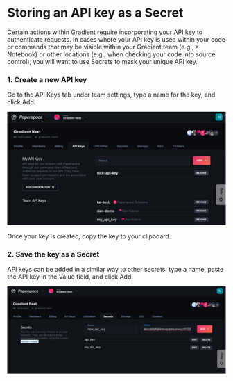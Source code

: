 # Storing an API key as a Secret

Certain actions within Gradient require incorporating your API key to authenticate requests.  In cases where your API key is used within your code or commands that may be visible within your Gradient team \(e.g., a Notebook\) or other locations \(e.g., when checking your code into source control\), you will want to use Secrets to mask your unique API key.  

### 1. Create a new API key

Go to the API Keys tab under team settings, type a name for the key, and click Add.

![](../../.gitbook/assets/api_keys.png)

Once your key is created, copy the key to your clipboard.

### 2. Save the key as a Secret

API keys can be added in a similar way to other secrets: type a name, paste the API key in the Value field, and click Add.

![](../../.gitbook/assets/api_key_as_secret.png)

